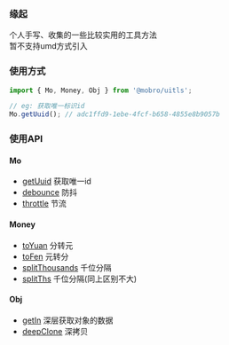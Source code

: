 ### 缘起
个人手写、收集的一些比较实用的工具方法  
暂不支持umd方式引入

### 使用方式
```js
import { Mo, Money, Obj } from '@mobro/uitls';

// eg: 获取唯一标识id
Mo.getUuid(); // adc1ffd9-1ebe-4fcf-b658-4855e8b9057b
```

### 使用API
#### Mo
+ [getUuid]()  获取唯一id
+ [debounce]()  防抖
+ [throttle]()  节流

#### Money
+ [toYuan]()  分转元
+ [toFen]() 元转分
+ [splitThousands]()  千位分隔
+ [splitThs]()  千位分隔(同上区别不大)

#### Obj
+ [getIn]() 深层获取对象的数据
+ [deepClone]() 深拷贝
